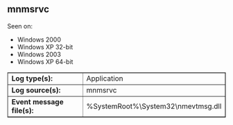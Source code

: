 ## mnmsrvc

Seen on:
* Windows 2000
* Windows XP 32-bit
* Windows 2003
* Windows XP 64-bit

<table border="1" class="docutils">
  <tbody>
    <tr>
      <td><b>Log type(s):</b></td>
      <td>Application</td>
    </tr>
    <tr>
      <td><b>Log source(s):</b></td>
      <td>mnmsrvc</td>
    </tr>
    <tr>
      <td><b>Event message file(s):</b></td>
      <td>%SystemRoot%\System32\nmevtmsg.dll</td>
    </tr>
  </tbody>
</table>

&nbsp;

